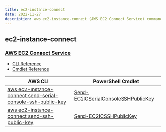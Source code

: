 ```yaml
---
title: ec2-instance-connect
date: 2022-11-27
description: aws ec2-instance-connect (AWS EC2 Connect Service) command/cmdlet list.
---
```


## ec2-instance-connect

### [AWS EC2 Connect Service](https://aws.amazon.com/ec2/)

* [CLI Reference](https://docs.aws.amazon.com/cli/latest/reference/ec2-instance-connect/index.html)
* [Cmdlet Reference](https://docs.aws.amazon.com/powershell/latest/reference/items/EC2InstanceConnect_cmdlets.html)

|AWS CLI|PowerShell Cmdlet|
|----|----|
|[aws ec2-instance-connect send-serial-console-ssh-public-key](https://docs.aws.amazon.com/cli/latest/reference/ec2-instance-connect/send-serial-console-ssh-public-key.html)|[Send-EC2ICSerialConsoleSSHPublicKey](https://docs.aws.amazon.com/powershell/latest/reference/items/Send-EC2ICSerialConsoleSSHPublicKey.html)|
|[aws ec2-instance-connect send-ssh-public-key](https://docs.aws.amazon.com/cli/latest/reference/ec2-instance-connect/send-ssh-public-key.html)|[Send-EC2ICSSHPublicKey](https://docs.aws.amazon.com/powershell/latest/reference/items/Send-EC2ICSSHPublicKey.html)|

